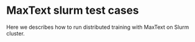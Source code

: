 # MaxText slurm test cases

Here we describes how to run distributed training with MaxText on Slurm cluster.

## 
